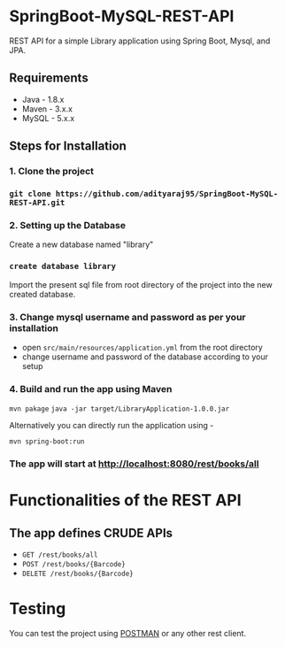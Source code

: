# SpringBoot-MySQL-REST-API
REST API for a simple Library application using Spring Boot, Mysql, and JPA.

## Requirements
- Java - 1.8.x
- Maven - 3.x.x
- MySQL - 5.x.x

## Steps for Installation

### 1. Clone the project

### `git clone https://github.com/adityaraj95/SpringBoot-MySQL-REST-API.git`

### 2. Setting up the Database

Create a new database named "library"
### `create database library`

Import the present sql file from root directory of the project into the new created database.

### 3. Change mysql username and password as per your installation

- open `src/main/resources/application.yml` from the root directory
- change username and password of the database according to your setup

### 4. Build and run the app using Maven

 `mvn pakage`
 `java -jar target/LibraryApplication-1.0.0.jar`
 
 Alternatively you can directly run the application using -
 
 `mvn spring-boot:run`
 
 ### The app will start at [http://localhost:8080/rest/books/all](http://localhost:8080/rest/books/all)
 
 # Functionalities of the REST API
 
 ## The app defines CRUDE APIs
 * `GET /rest/books/all`
 * `POST /rest/books/{Barcode}`
 * `DELETE /rest/books/{Barcode}`
 
 # Testing
 
 You can test the project using [POSTMAN](https://www.getpostman.com/) or any other rest client.
